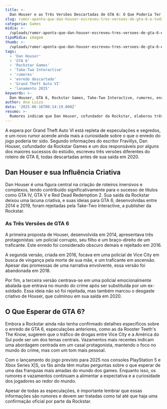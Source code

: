 ```yaml
---
title: >-
  Dan Houser e as Três Versões Descartadas de GTA 6: O Que Poderia Ter Sido?
slug: rumor-aponta-que-dan-houser-escreveu-tres-versoes-de-gta-6-e-todas-foram-descartadas
categoria: Games
midia: >-
  /uploads/rumor-aponta-que-dan-houser-escreveu-tres-versoes-de-gta-6-e-todas-foram-descartadas-thumb.jpg
tipoMidia: imagem
thumb: >-
  /uploads/rumor-aponta-que-dan-houser-escreveu-tres-versoes-de-gta-6-e-todas-foram-descartadas-thumb.jpg
tags:
  - 'Dan Houser'
  - 'GTA 6'
  - 'Rockstar Games'
  - 'Take-Two Interactive'
  - 'rumores'
  - 'enredo descartado'
  - 'Grand Theft Auto VI'
  - 'lanamento 2025'
keywords: >-
  Dan Houser, GTA 6, Rockstar Games, Take-Two Interactive, rumores, enredo descartado, Grand Theft Auto VI, lançamento 2025
author: Ana Luiza
data: '2025-06-16T00:14:19.000Z'
resumo: >-
  Rumores indicam que Dan Houser, cofundador da Rockstar, elaborou três roteiros distintos para GTA 6, todos rejeitados antes de sua saída da empresa em 2020.
---
```


A espera por Grand Theft Auto VI está repleta de especulações e segredos, e um novo rumor acende ainda mais a curiosidade sobre o que o enredo do jogo poderia ter sido. Segundo informações do escritor Fravillys, Dan Houser, cofundador da Rockstar Games e um dos responsáveis por alguns dos maiores sucessos do estúdio, escreveu três versões diferentes do roteiro de GTA 6, todas descartadas antes de sua saída em 2020.

## Dan Houser e sua Influência Criativa

Dan Houser é uma figura central na criação de roteiros imersivos e complexos, tendo contribuído significativamente para o sucesso de títulos como GTA IV, GTA V e Red Dead Redemption 2. Sua saída da Rockstar deixou uma lacuna criativa, e suas ideias para GTA 6, desenvolvidas entre 2014 e 2019, foram rejeitadas pela Take-Two Interactive, a publisher da Rockstar.

### As Três Versões de GTA 6

A primeira proposta de Houser, desenvolvida em 2014, apresentava três protagonistas: um policial corrupto, seu filho e um braço-direito de um traficante. Este enredo foi considerado obscuro demais e rejeitado em 2016.

A segunda versão, criada em 2016, focava em uma policial de Vice City em busca de vingança pela morte de sua mãe, e um traficante em ascensão. Apesar das promessas de uma narrativa envolvente, essa versão foi abandonada em 2018.

Por fim, a terceira versão centrava-se em uma policial emocionalmente abalada que entrava no mundo do crime após ser substituída por um ex-soldado. Essa ideia não só foi rejeitada, mas também marcou o desgaste criativo de Houser, que culminou em sua saída em 2020.

## O Que Esperar de GTA 6?

Embora a Rockstar ainda não tenha confirmado detalhes específicos sobre o enredo de GTA 6, especulações anteriores, como as da Rooster Teeth's The Know, sugerem que o tráfico de drogas entre Vice City e a América do Sul pode ser um dos temas centrais. Vazamentos mais recentes indicam uma abordagem centrada em um casal protagonista, mantendo o foco no mundo do crime, mas com um tom mais pessoal.

Com o lançamento do jogo previsto para 2025 nos consoles PlayStation 5 e Xbox Series X|S, os fãs ainda têm muitas perguntas sobre o que esperar de uma das franquias mais amadas do mundo dos games. Enquanto isso, os rumores e vazamentos continuam a alimentar a expectativa e a curiosidade dos jogadores ao redor do mundo.

Apesar de todas as especulações, é importante lembrar que essas informações são rumores e devem ser tratadas como tal até que haja uma confirmação oficial por parte da Rockstar.